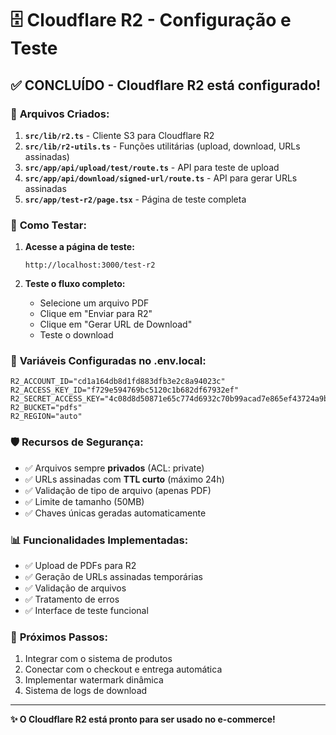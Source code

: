 # 🗄️ Cloudflare R2 - Configuração e Teste

## ✅ **CONCLUÍDO - Cloudflare R2 está configurado!**

### 📁 **Arquivos Criados:**

1. **`src/lib/r2.ts`** - Cliente S3 para Cloudflare R2
2. **`src/lib/r2-utils.ts`** - Funções utilitárias (upload, download, URLs assinadas)
3. **`src/app/api/upload/test/route.ts`** - API para teste de upload
4. **`src/app/api/download/signed-url/route.ts`** - API para gerar URLs assinadas
5. **`src/app/test-r2/page.tsx`** - Página de teste completa

### 🧪 **Como Testar:**

1. **Acesse a página de teste:**

   ```
   http://localhost:3000/test-r2
   ```

2. **Teste o fluxo completo:**
   - Selecione um arquivo PDF
   - Clique em "Enviar para R2"
   - Clique em "Gerar URL de Download"
   - Teste o download

### 🔑 **Variáveis Configuradas no .env.local:**

```env
R2_ACCOUNT_ID="cd1a164db8d1fd883dfb3e2c8a94023c"
R2_ACCESS_KEY_ID="f729e594769bc5120c1b682df67932ef"
R2_SECRET_ACCESS_KEY="4c08d8d50871e65c774d6932c70b99acad7e865ef43724a9bdaf78145d2f172a"
R2_BUCKET="pdfs"
R2_REGION="auto"
```

### 🛡️ **Recursos de Segurança:**

- ✅ Arquivos sempre **privados** (ACL: private)
- ✅ URLs assinadas com **TTL curto** (máximo 24h)
- ✅ Validação de tipo de arquivo (apenas PDF)
- ✅ Limite de tamanho (50MB)
- ✅ Chaves únicas geradas automaticamente

### 📊 **Funcionalidades Implementadas:**

- ✅ Upload de PDFs para R2
- ✅ Geração de URLs assinadas temporárias
- ✅ Validação de arquivos
- ✅ Tratamento de erros
- ✅ Interface de teste funcional

### 🚀 **Próximos Passos:**

1. Integrar com o sistema de produtos
2. Conectar com o checkout e entrega automática
3. Implementar watermark dinâmica
4. Sistema de logs de download

---

**✨ O Cloudflare R2 está pronto para ser usado no e-commerce!**
